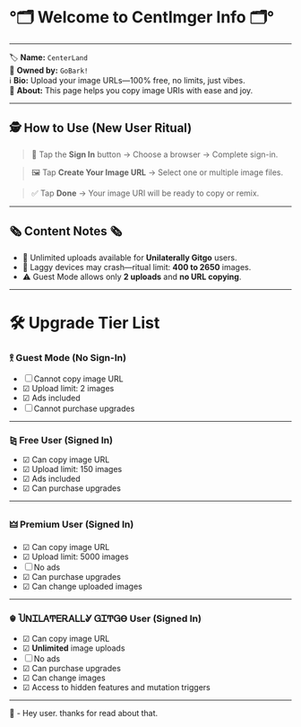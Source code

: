 # °🗂️ Welcome to CentImger Info 🗂️°
---

🏷️ **Name:** `CenterLand`  
🪪 **Owned by:** `GoBark!`  
ℹ️ **Bio:** Upload your image URLs—100% free, no limits, just vibes.  
📢 **About:** This page helps you copy image URIs with ease and joy.

---

## 🕵️ How to Use (New User Ritual)

> 🔐 Tap the **Sign In** button → Choose a browser → Complete sign-in.

> 🖼️ Tap **Create Your Image URL** → Select one or multiple image files.

> ✅ Tap **Done** → Your image URI will be ready to copy or remix.

---

## 🗞️ Content Notes 🗞️

- 💎 Unlimited uploads available for **Unilaterally Gitgo** users.
- 🚧 Laggy devices may crash—ritual limit: **400 to 2650** images.
- ⚠️ Guest Mode allows only **2 uploads** and **no URL copying**.

---

# 🛠️ Upgrade Tier List

### 𖨆 Guest Mode (No Sign-In)

- ☐ Cannot copy image URL  
- ☑ Upload limit: 2 images  
- ☑ Ads included  
- ☐ Cannot purchase upgrades  

---

### ⧎ Free User (Signed In)

- ☑ Can copy image URL  
- ☑ Upload limit: 150 images  
- ☑ Ads included  
- ☑ Can purchase upgrades  

---

### 🜲 Premium User (Signed In)

- ☑ Can copy image URL  
- ☑ Upload limit: 5000 images  
- ☐ No ads  
- ☑ Can purchase upgrades  
- ☑ Can change uploaded images  

---

### ☬ ႮΝᏆᏞᎪͲᎬᎡᎪᏞᏞᎽ ᏀᏆͲᏀϴ User (Signed In)

- ☑ Can copy image URL  
- ☑ **Unlimited** image uploads  
- ☐ No ads  
- ☑ Can purchase upgrades  
- ☑ Can change images  
- ☑ Access to hidden features and mutation triggers  

---

🍰 - Hey user. thanks for read about that. 

